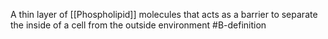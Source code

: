 A thin layer of [[Phospholipid]] molecules that acts as a barrier to separate the inside of a cell from the outside environment
#B-definition 